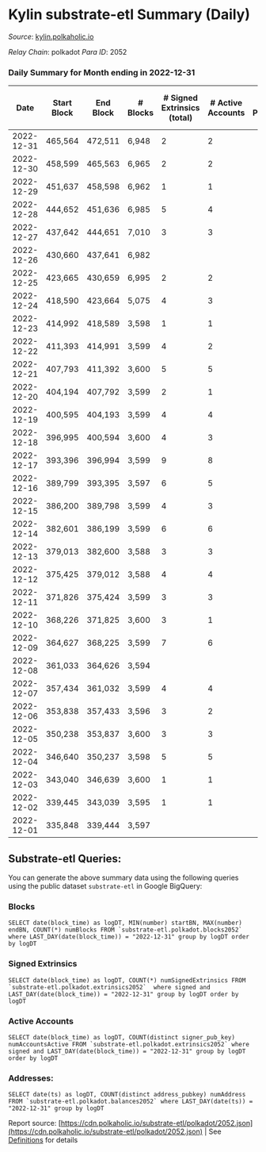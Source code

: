 # Kylin substrate-etl Summary (Daily)

_Source_: [kylin.polkaholic.io](https://kylin.polkaholic.io)

*Relay Chain*: polkadot
*Para ID*: 2052



### Daily Summary for Month ending in 2022-12-31


| Date | Start Block | End Block | # Blocks | # Signed Extrinsics (total) | # Active Accounts | # Passive | # New | # Addresses with Balances | # Events | # Transfers | # XCM Transfers In | # XCM Transfers Out |
| ---- | ----------- | --------- | -------- | --------------------------- | ----------------- | --------- | ----- | ------------------------- | -------- | ----------- | ------------------ | ------------------- |
| 2022-12-31 | 465,564 | 472,511 | 6,948  | 2 | 2 |  |  | 1,106 | 13,906 |   |   |   |
| 2022-12-30 | 458,599 | 465,563 | 6,965  | 2 | 2 |  |  |  | 13,940 |   |   |   |
| 2022-12-29 | 451,637 | 458,598 | 6,962  | 1 | 1 |  |  |  | 13,931 |   |   |   |
| 2022-12-28 | 444,652 | 451,636 | 6,985  | 5 | 4 |  |  |  | 13,988 | 2  |   |   |
| 2022-12-27 | 437,642 | 444,651 | 7,010  | 3 | 3 |  |  |  | 14,033 |   |   |   |
| 2022-12-26 | 430,660 | 437,641 | 6,982  |  |  |  |  |  | 13,968 |   |   |   |
| 2022-12-25 | 423,665 | 430,659 | 6,995  | 2 | 2 |  |  |  | 14,000 |   |   |   |
| 2022-12-24 | 418,590 | 423,664 | 5,075  | 4 | 3 |  |  |  | 10,165 | 1  |   |   |
| 2022-12-23 | 414,992 | 418,589 | 3,598  | 1 | 1 |  |  |  | 7,201 |   |   |   |
| 2022-12-22 | 411,393 | 414,991 | 3,599  | 4 | 2 |  |  |  | 7,212 |   |   |   |
| 2022-12-21 | 407,793 | 411,392 | 3,600  | 5 | 5 |  |  |  | 7,217 |   |   |   |
| 2022-12-20 | 404,194 | 407,792 | 3,599  | 2 | 1 |  |  |  | 7,206 |   |   |   |
| 2022-12-19 | 400,595 | 404,193 | 3,599  | 4 | 4 |  |  |  | 7,212 |   |   |   |
| 2022-12-18 | 396,995 | 400,594 | 3,600  | 4 | 3 |  |  |  | 7,214 | 1  |   |   |
| 2022-12-17 | 393,396 | 396,994 | 3,599  | 9 | 8 |  |  |  | 7,225 |   |   |   |
| 2022-12-16 | 389,799 | 393,395 | 3,597  | 6 | 5 |  |  |  | 7,217 | 2  |   |   |
| 2022-12-15 | 386,200 | 389,798 | 3,599  | 4 | 3 |  |  |  | 7,212 |   |   |   |
| 2022-12-14 | 382,601 | 386,199 | 3,599  | 6 | 6 |  |  |  | 7,218 |   |   |   |
| 2022-12-13 | 379,013 | 382,600 | 3,588  | 3 | 3 |  |  |  | 7,187 |   |   |   |
| 2022-12-12 | 375,425 | 379,012 | 3,588  | 4 | 4 |  |  |  | 7,190 |   |   |   |
| 2022-12-11 | 371,826 | 375,424 | 3,599  | 3 | 3 |  |  |  | 7,209 |   |   |   |
| 2022-12-10 | 368,226 | 371,825 | 3,600  | 3 | 1 |  |  |  | 7,213 | 2  |   |   |
| 2022-12-09 | 364,627 | 368,225 | 3,599  | 7 | 6 |  |  |  | 7,221 | 1  |   |   |
| 2022-12-08 | 361,033 | 364,626 | 3,594  |  |  |  |  |  | 7,190 |   |   |   |
| 2022-12-07 | 357,434 | 361,032 | 3,599  | 4 | 4 |  |  |  | 7,212 |   |   |   |
| 2022-12-06 | 353,838 | 357,433 | 3,596  | 3 | 2 |  |  |  | 7,202 |   |   |   |
| 2022-12-05 | 350,238 | 353,837 | 3,600  | 3 | 3 |  |  |  | 7,211 |   |   |   |
| 2022-12-04 | 346,640 | 350,237 | 3,598  | 5 | 5 |  |  |  | 7,213 |   |   |   |
| 2022-12-03 | 343,040 | 346,639 | 3,600  | 1 | 1 |  |  |  | 7,205 |   |   |   |
| 2022-12-02 | 339,445 | 343,039 | 3,595  | 1 | 1 |  |  |  | 7,194 |   |   |   |
| 2022-12-01 | 335,848 | 339,444 | 3,597  |  |  |  |  |  | 7,196 |   |   |   |

## Substrate-etl Queries:
You can generate the above summary data using the following queries using the public dataset `substrate-etl` in Google BigQuery:


### Blocks
```
SELECT date(block_time) as logDT, MIN(number) startBN, MAX(number) endBN, COUNT(*) numBlocks FROM `substrate-etl.polkadot.blocks2052`  where LAST_DAY(date(block_time)) = "2022-12-31" group by logDT order by logDT
```


### Signed Extrinsics
```
SELECT date(block_time) as logDT, COUNT(*) numSignedExtrinsics FROM `substrate-etl.polkadot.extrinsics2052`  where signed and LAST_DAY(date(block_time)) = "2022-12-31" group by logDT order by logDT
```


### Active Accounts
```
SELECT date(block_time) as logDT, COUNT(distinct signer_pub_key) numAccountsActive FROM `substrate-etl.polkadot.extrinsics2052` where signed and LAST_DAY(date(block_time)) = "2022-12-31" group by logDT order by logDT
```


### Addresses:
```
SELECT date(ts) as logDT, COUNT(distinct address_pubkey) numAddress FROM `substrate-etl.polkadot.balances2052` where LAST_DAY(date(ts)) = "2022-12-31" group by logDT
```



Report source: [https://cdn.polkaholic.io/substrate-etl/polkadot/2052.json](https://cdn.polkaholic.io/substrate-etl/polkadot/2052.json) | See [Definitions](/DEFINITIONS.md) for details
